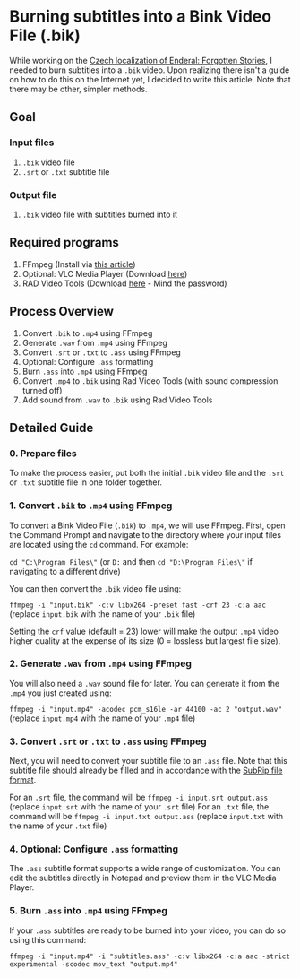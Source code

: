 # Burning subtitles into a Bink Video File (.bik)

While working on the [Czech localization of Enderal: Forgotten Stories](enderal-localization.md), I needed to burn subtitles into a `.bik` video. Upon realizing there isn't a guide on how to do this on the Internet yet, I decided to write this article. Note that there may be other, simpler methods.

## Goal

### Input files

1. `.bik` video file
2. `.srt` or `.txt` subtitle file

### Output file

1. `.bik` video file with subtitles burned into it

## Required programs

1. FFmpeg (Install via [this article](https://www.hostinger.com/tutorials/how-to-install-ffmpeg))
2. Optional: VLC Media Player (Download [here](https://www.videolan.org/vlc/))
3. RAD Video Tools (Download [here](https://www.radgametools.com/bnkdown.htm) - Mind the password)

## Process Overview

1. Convert `.bik` to `.mp4` using FFmpeg
2. Generate `.wav` from `.mp4` using FFmpeg
3. Convert `.srt` or `.txt` to `.ass` using FFmpeg
4. Optional: Configure `.ass` formatting
5. Burn `.ass` into `.mp4` using FFmpeg
6. Convert `.mp4` to `.bik` using Rad Video Tools (with sound compression turned off)
7. Add sound from `.wav` to `.bik` using Rad Video Tools

## Detailed Guide

### 0. Prepare files

To make the process easier, put both the initial `.bik` video file and the `.srt` or `.txt` subtitle file in one folder together.

### 1. Convert `.bik` to `.mp4` using FFmpeg

To convert a Bink Video File (`.bik`) to `.mp4`, we will use FFmpeg. First, open the Command Prompt and navigate to the directory where your input files are located using the `cd` command. For example:

`cd "C:\Program Files\"` (or `D:` and then `cd "D:\Program Files\"` if navigating to a different drive)

You can then convert the `.bik` video file using:

`ffmpeg -i "input.bik" -c:v libx264 -preset fast -crf 23 -c:a aac` (replace `input.bik` with the name of your `.bik` file)

Setting the `crf` value (default = 23) lower will make the output `.mp4` video higher quality at the expense of its size (0 = lossless but largest file size).

### 2. Generate `.wav` from `.mp4` using FFmpeg

You will also need a `.wav` sound file for later. You can generate it from the `.mp4` you just created using:

`ffmpeg -i "input.mp4" -acodec pcm_s16le -ar 44100 -ac 2 "output.wav"` (replace `input.mp4` with the name of your `.mp4` file)

### 3. Convert `.srt` or `.txt` to `.ass` using FFmpeg

Next, you will need to convert your subtitle file to an `.ass` file. Note that this subtitle file should already be filled and in accordance with the [SubRip file format](https://en.wikipedia.org/wiki/SubRip#Format).

For an `.srt` file, the command will be `ffmpeg -i input.srt output.ass` (replace `input.srt` with the name of your `.srt` file)
For an `.txt` file, the command will be `ffmpeg -i input.txt output.ass` (replace `input.txt` with the name of your `.txt` file)

### 4. Optional: Configure `.ass` formatting

The `.ass` subtitle format supports a wide range of customization. You can edit the subtitles directly in Notepad and preview them in the VLC Media Player.

### 5. Burn `.ass` into `.mp4` using FFmpeg

If your `.ass` subtitles are ready to be burned into your video, you can do so using this command:

`ffmpeg -i "input.mp4" -i "subtitles.ass" -c:v libx264 -c:a aac -strict experimental -scodec mov_text "output.mp4"`
